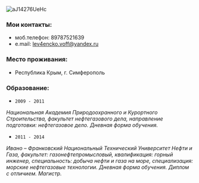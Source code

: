 ![aJ14276UeHc](https://user-images.githubusercontent.com/73943001/184609530-1888c79f-dfab-47de-907d-3006a4f219fb.jpg)
### Мои контакты:

- моб.телефон: 89787521639
- e.mail: lev4encko.voff@yandex.ru

### Место проживания:

- Республика Крым, г. Симферополь

### Образование:

- `2009 - 2011`

_Национальная Академия Природоохранного и Курортного Строительства, 
факультет нефтегазового дела, направление подготовки: нефтегазовое дело. 
Дневная форма обучения._

- `2011 - 2014`

_Ивано – Франковский Национальный Технический Университет Нефти и Газа, 
факультет: газонефтепромысловый, квалификация: горный инженер, 
специальность: добыча нефти и газа на море, специализация: морские 
нефтегазовые технологии. Дневная форма обучения. Диплом с отличием. 
Магистр._







